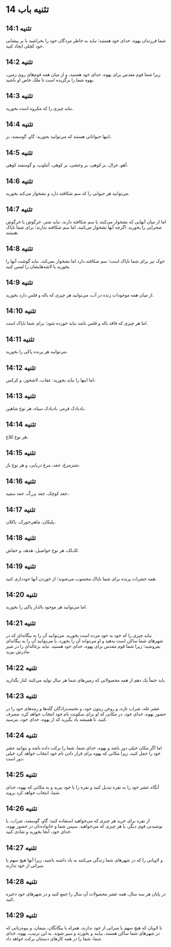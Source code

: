 # تثنیه باب 14

## تثنیه 14:1
شما فرزندان یهوه، خدای خود هستید؛ نباید به خاطر مردگان خود را بخراشید یا بر پیشانی خود کچلی ایجاد کنید.

## تثنیه 14:2
زیرا شما قوم مقدس برای یهوه، خدای خود هستید، و از میان همه قوم‌های روی زمین، یهوه شما را برگزیده است تا ملک خاص او باشید.

## تثنیه 14:3
نباید چیزی را که مکروه است بخورید.

## تثنیه 14:4
اینها حیواناتی هستند که می‌توانید بخورید: گاو، گوسفند، بز،

## تثنیه 14:5
آهو، غزال، بز کوهی، بز وحشی، بز کوهی، آنتلوپ، و گوسفند کوهی.

## تثنیه 14:6
می‌توانید هر حیوانی را که سم شکافته دارد و نشخوار می‌کند بخورید.

## تثنیه 14:7
اما از میان آنهایی که نشخوار می‌کنند یا سم شکافته دارند، نباید شتر، خرگوش یا خرگوش صحرایی را بخورید. اگرچه آنها نشخوار می‌کنند، اما سم شکافته ندارند؛ برای شما ناپاک هستند.

## تثنیه 14:8
خوک نیز برای شما ناپاک است؛ سم شکافته دارد اما نشخوار نمی‌کند. نباید گوشت آنها را بخورید یا لاشه‌هایشان را لمس کنید.

## تثنیه 14:9
از میان همه موجودات زنده در آب، می‌توانید هر چیزی که باله و فلس دارد بخورید.

## تثنیه 14:10
اما هر چیزی که فاقد باله و فلس باشد نباید خورده شود؛ برای شما ناپاک است.

## تثنیه 14:11
می‌توانید هر پرنده پاکی را بخورید.

## تثنیه 14:12
اما اینها را نباید بخورید: عقاب، لاشخور، و کرکس،

## تثنیه 14:13
بادبادک قرمز، بادبادک سیاه، هر نوع شاهین،

## تثنیه 14:14
هر نوع کلاغ،

## تثنیه 14:15
شترمرغ، جغد، مرغ دریایی، و هر نوع باز،

## تثنیه 14:16
جغد کوچک، جغد بزرگ، جغد سفید،

## تثنیه 14:17
پلیکان، ماهی‌خورک، باکلان،

## تثنیه 14:18
لک‌لک، هر نوع حواصیل، هدهد، و خفاش.

## تثنیه 14:19
همه حشرات پرنده برای شما ناپاک محسوب می‌شوند؛ از خوردن آنها خودداری کنید.

## تثنیه 14:20
اما می‌توانید هر موجود بالدار پاکی را بخورید.

## تثنیه 14:21
نباید چیزی را که خود به خود مرده است بخورید. می‌توانید آن را به بیگانه‌ای که در شهرهای شما ساکن است بدهید و او می‌تواند آن را بخورد، یا می‌توانید آن را به بیگانه‌ای بفروشید؛ زیرا شما قوم مقدس برای یهوه، خدای خود هستید. نباید بزغاله‌ای را در شیر مادرش بپزید.

## تثنیه 14:22
باید حتماً یک دهم از همه محصولاتی که زمین‌های شما هر سال تولید می‌کنند کنار بگذارید.

## تثنیه 14:23
عشر غله، شراب تازه، و روغن زیتون خود، و نخست‌زادگان گله‌ها و رمه‌های خود را در حضور یهوه، خدای خود، در مکانی که او برای سکونت نام خود انتخاب خواهد کرد، مصرف کنید، تا همیشه یاد بگیرید که از یهوه، خدای خود، بترسید.

## تثنیه 14:24
اما اگر مکان خیلی دور باشد و یهوه، خدای شما، شما را برکت داده باشد و نتوانید عشر خود را حمل کنید، زیرا مکانی که یهوه برای قرار دادن نام خود انتخاب خواهد کرد خیلی دور است،

## تثنیه 14:25
آنگاه عشر خود را به نقره تبدیل کنید و نقره را با خود ببرید و به مکانی که یهوه، خدای شما، انتخاب خواهد کرد بروید.

## تثنیه 14:26
از نقره برای خرید هر چیزی که می‌خواهید استفاده کنید: گاو، گوسفند، شراب، یا نوشیدنی قوی دیگر، یا هر چیزی که می‌خواهید. سپس شما و خانواده‌تان در حضور یهوه، خدای خود، آنجا بخورید و شادی کنید.

## تثنیه 14:27
و لاویانی را که در شهرهای شما زندگی می‌کنند به یاد داشته باشید، زیرا آنها هیچ سهم یا میراثی از خود ندارند.

## تثنیه 14:28
در پایان هر سه سال، همه عشر محصولات آن سال را جمع کنید و در شهرهای خود ذخیره کنید،

## تثنیه 14:29
تا لاویان که هیچ سهم یا میراثی از خود ندارند، همراه با بیگانگان، یتیمان، و بیوه‌زنانی که در شهرهای شما ساکن هستند، بیایند و بخورند و سیر شوند. به این ترتیب، یهوه، خدای شما، شما را در همه کارهای دستتان برکت خواهد داد.
